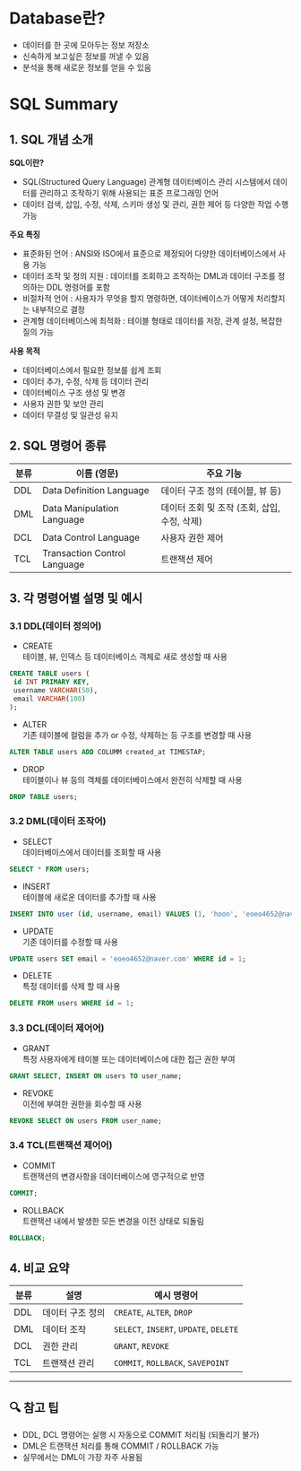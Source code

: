 # Database란?
 - 데이터를 한 곳에 모아두는 정보 저장소
 - 신속하게 보고싶은 정보를 꺼낼 수 있음
 - 분석을 통해 새로운 정보를 얻을 수 있음

# SQL Summary

## 1. SQL 개념 소개
 **SQL이란?**
  - SQL(Structured Query Language)
  관계형 데이터베이스 관리 시스템에서 데이터를 관리하고 조작하기 위해 사용되는 표준 프로그래밍 언어
  - 데이터 검색, 삽입, 수정, 삭제, 스키마 생성 및 관리, 권한 제어 등 다양한 작업 수행 가능

 **주요 특징**
  - 표준화된 언어 : ANSI와 ISO에서 표준으로 제정되어 다양한 데이터베이스에서 사용 가능
  - 데이터 조작 및 정의 지원 : 데이터를 조회하고 조작하는 DML과 데이터 구조를 정의하는 DDL 명령어를 포함
  - 비절차적 언어 : 사용자가 무엇을 할지 명령하면, 데이터베이스가 어떻게 처리할지는 내부적으로 결정
  - 관계형 데이터베이스에 최적화 : 테이블 형태로 데이터를 저장, 관계 설정, 복잡한 질의 가능

 **사용 목적**
  - 데이터베이스에서 필요한 정보를 쉽게 조회
  - 데이터 추가, 수정, 삭제 등 데이터 관리
  - 데이터베이스 구조 생성 및 변경
  - 사용자 권한 및 보안 관리
  - 데이터 무결성 및 일관성 유지

## 2. SQL 명령어 종류
| 분류 | 이름 (영문) | 주요 기능 |
|------|--------------|------------|
| DDL | Data Definition Language | 데이터 구조 정의 (테이블, 뷰 등) |
| DML | Data Manipulation Language | 데이터 조회 및 조작 (조회, 삽입, 수정, 삭제) |
| DCL | Data Control Language | 사용자 권한 제어 |
| TCL | Transaction Control Language | 트랜잭션 제어 |

## 3. 각 명령어별 설명 및 예시
 ### 3.1 DDL(데이터 정의어)
  - CREATE  
  테이블, 뷰, 인덱스 등 데이터베이스 객체로 새로 생성할 때 사용
   ```sql
   CREATE TABLE users (
    id INT PRIMARY KEY,
    username VARCHAR(50),
    email VARCHAR(100)
   );
   ```
  - ALTER  
  기존 테이블에 컬럼을 추가 or 수정, 삭제하는 등 구조를 변경할 때 사용
   ```sql
   ALTER TABLE users ADD COLUMM created_at TIMESTAP;
   ```
  - DROP  
  테이블이나 뷰 등의 객체를 데이터베이스에서 완전히 삭제할 때 사용
   ```sql
   DROP TABLE users;
   ```

 ### 3.2 DML(데이터 조작어)
  - SELECT  
  데이터베이스에서 데이터를 조회할 때 사용
   ```sql
   SELECT * FROM users;
   ```
  - INSERT  
  테이블에 새로운 데이터를 추가할 때 사용
   ```sql
   INSERT INTO user (id, username, email) VALUES (1, 'hoon', 'eoeo4652@naver.com')
   ```
  - UPDATE  
  기존 데이터를 수정할 때 사용
   ```sql
   UPDATE users SET email = 'eoeo4652@naver.com' WHERE id = 1;
   ```
  - DELETE  
  특정 데이터를 삭제 할 때 사용
   ```sql
   DELETE FROM users WHERE id = 1;
   ```
 ### 3.3 DCL(데이터 제어어)
  - GRANT  
  특정 사용자에게 테이블 또는 데이터베이스에 대한 접근 권한 부여
   ```sql
   GRANT SELECT, INSERT ON users TO user_name;
   ```
  - REVOKE  
  이전에 부여한 권한을 회수할 때 사용
   ```sql
   REVOKE SELECT ON users FROM user_name;
   ```
 ### 3.4 TCL(트랜잭션 제어어)
  - COMMIT  
  트랜잭션의 변경사항을 데이터베이스에 영구적으로 반영
   ```sql
   COMMIT;
   ```
  - ROLLBACK  
  트랜잭션 내에서 발생한 모든 변경을 이전 상태로 되돌림
   ```sql
   ROLLBACK;
   ```

 ## 4. 비교 요약

| 분류 | 설명 | 예시 명령어 |
|------|------|--------------|
| DDL | 데이터 구조 정의 | `CREATE`, `ALTER`, `DROP` |
| DML | 데이터 조작 | `SELECT`, `INSERT`, `UPDATE`, `DELETE` |
| DCL | 권한 관리 | `GRANT`, `REVOKE` |
| TCL | 트랜잭션 관리 | `COMMIT`, `ROLLBACK`, `SAVEPOINT` |

---

 ## 🔍 참고 팁

 - DDL, DCL 명령어는 실행 시 자동으로 COMMIT 처리됨 (되돌리기 불가)
 - DML은 트랜잭션 처리를 통해 COMMIT / ROLLBACK 가능
 - 실무에서는 DML이 가장 자주 사용됨